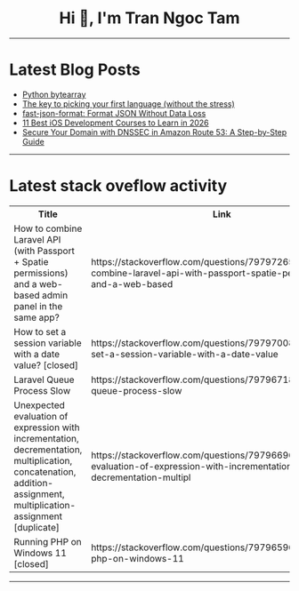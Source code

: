 <h1 align="center">Hi 👋, I'm Tran Ngoc Tam</h1>

---

# Latest Blog Posts 
<!-- BLOG-POST-LIST:START -->
- [Python bytearray](https://dev.to/sengseng/python-bytearray-51cc)
- [The key to picking your first language &lpar;without the stress&rpar;](https://dev.to/fahimulhaq/the-key-to-picking-your-first-language-without-the-stress-38jc)
- [fast-json-format: Format JSON Without Data Loss](https://dev.to/jqueryscript/fast-json-format-format-json-without-data-loss-33cj)
- [11 Best iOS Development Courses to Learn in 2026](https://dev.to/stack_overflowed/11-best-ios-development-courses-to-learn-in-2026-2iho)
- [Secure Your Domain with DNSSEC in Amazon Route 53: A Step-by-Step Guide](https://dev.to/cbecerra/secure-your-domain-with-dnssec-in-amazon-route-53-a-step-by-step-guide-21n9)
<!-- BLOG-POST-LIST:END -->

---

# Latest stack oveflow activity
<table>
  <tr><th>Title</th><th>Link</th></tr>
  <!-- STACKOVERFLOW:START --><tr><td>How to combine Laravel API &lpar;with Passport + Spatie permissions&rpar; and a web-based admin panel in the same app?</td><td>https://stackoverflow.com/questions/79797265/how-to-combine-laravel-api-with-passport-spatie-permissions-and-a-web-based</td></tr><tr><td>How to set a session variable with a date value? [closed]</td><td>https://stackoverflow.com/questions/79797008/how-to-set-a-session-variable-with-a-date-value</td></tr><tr><td>Laravel Queue Process Slow</td><td>https://stackoverflow.com/questions/79796718/laravel-queue-process-slow</td></tr><tr><td>Unexpected evaluation of expression with incrementation, decrementation, multiplication, concatenation, addition-assignment, multiplication-assignment [duplicate]</td><td>https://stackoverflow.com/questions/79796696/unexpected-evaluation-of-expression-with-incrementation-decrementation-multipl</td></tr><tr><td>Running PHP on Windows 11 [closed]</td><td>https://stackoverflow.com/questions/79796596/running-php-on-windows-11</td></tr><!-- STACKOVERFLOW:END -->
</table>

---


